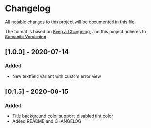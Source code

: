 # Changelog
All notable changes to this project will be documented in this file.

The format is based on [Keep a Changelog](https://keepachangelog.com/en/1.0.0/),
and this project adheres to [Semantic Versioning](https://semver.org/spec/v2.0.0.html).

## [1.0.0] - 2020-07-14

### Added

- New textfield variant with custom error view

## [0.1.5] - 2020-06-15

### Added

- Title background color support, disabled tint color
- Added README and CHANGELOG
